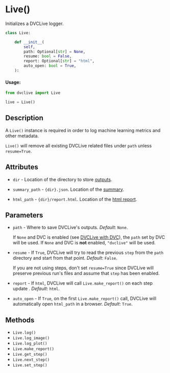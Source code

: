 # Live()

Initializes a DVCLive logger.

```py
class Live:

    def __init__(
        self,
        path: Optional[str] = None,
        resume: bool = False,
        report: Optional[str] = "html",
        auto_open: bool = True,
    ):
```

#### Usage:

```py
from dvclive import Live

live = Live()
```

## Description

A `Live()` instance is required in order to log machine learning metrics and
other metadata.

<admon type="warn">

`Live()` will remove all existing DVCLive related files under `path` unless
`resume=True`.

</admon>

## Attributes

- `dir` - Location of the directory to store
  [outputs](/doc/dvclive/get-started#outputs).

- `summary_path` - `{dir}.json`. Location of the
  [summary](/doc/dvclive/api-reference/log##description).

- `html_path` - `{dir}/report.html`. Location of the
  [html report](/doc/dvclive/api-reference/make_report##description).

## Parameters

- `path` - Where to save DVCLive's outputs. _Default_: `None`.

  If `None` and DVC is enabled (see
  [DVCLive with DVC](/docs/dvclive/dvclive-with-dvc)), the `path` set by DVC
  will be used. If `None` and DVC is **not** enabled, `"dvclive"` will be used.

- `resume` - If `True`, DVCLive will try to read the previous `step` from the
  `path` directory and start from that point. _Default_: `False`.

  <admon type="info">

  If you are not using steps, don't set `resume=True` since DVCLive will
  preserve previous run's files and assume that `step` has been enabled.

  </admon>

- `report` - If `html`, DVCLive will call `Live.make_report()` on each step
  update . _Default_: `html`.

- `auto_open` - If `True`, on the first `Live.make_report()` call, DVCLive will
  automatically open `html_path` in a browser. _Default_: `True`.

## Methods

- `Live.log()`
- `Live.log_image()`
- `Live.log_plot()`
- `Live.make_report()`
- `Live.get_step()`
- `Live.next_step()`
- `Live.set_step()`
